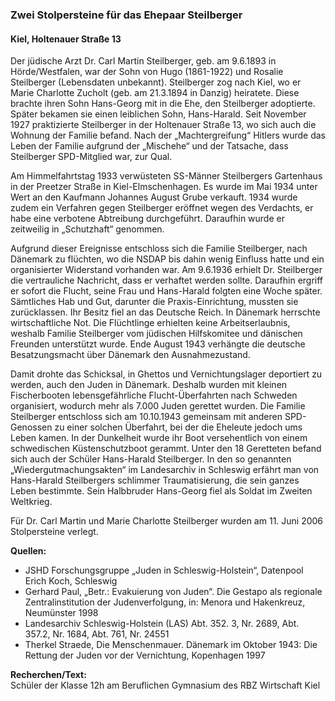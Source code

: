 ### Zwei Stolpersteine für das Ehepaar Steilberger
#### Kiel, Holtenauer Straße 13

Der jüdische Arzt Dr. Carl Martin Steilberger, geb. am 9.6.1893 in Hörde/Westfalen, war der Sohn von Hugo (1861-1922) und Rosalie Steilberger (Lebensdaten unbekannt). Steilberger zog nach Kiel, wo er Marie Charlotte Zucholt (geb. am 21.3.1894 in Danzig) heiratete. Diese brachte ihren Sohn Hans-Georg mit in die Ehe, den Steilberger adoptierte. Später bekamen sie einen leiblichen Sohn, Hans-Harald. Seit November 1927 praktizierte Steilberger in der Holtenauer Straße 13, wo sich auch die Wohnung der Familie befand. Nach der „Machtergreifung“ Hitlers wurde das Leben der Familie aufgrund der „Mischehe“ und der Tatsache, dass Steilberger SPD-Mitglied war, zur Qual.

Am Himmelfahrtstag 1933 verwüsteten SS-Männer Steilbergers Gartenhaus in der Preetzer Straße in Kiel-Elmschenhagen. Es wurde im Mai 1934 unter Wert an den Kaufmann Johannes August Grube verkauft. 1934 wurde zudem ein Verfahren gegen Steilberger eröffnet wegen des Verdachts, er habe eine verbotene Abtreibung durchgeführt. Daraufhin wurde er zeitweilig in „Schutzhaft“ genommen.

Aufgrund dieser Ereignisse entschloss sich die Familie Steilberger, nach Dänemark zu flüchten, wo die NSDAP bis dahin wenig Einfluss hatte und ein organisierter Widerstand vorhanden war. Am 9.6.1936 erhielt Dr. Steilberger die vertrauliche Nachricht, dass er verhaftet werden sollte. Daraufhin ergriff er sofort die Flucht, seine Frau und Hans-Harald folgten eine Woche später. Sämtliches Hab und Gut, darunter die Praxis-Einrichtung, mussten sie zurücklassen. Ihr Besitz fiel an das Deutsche Reich. In Dänemark herrschte wirtschaftliche Not. Die Flüchtlinge erhielten keine Arbeitserlaubnis, weshalb Familie Steilberger vom jüdischen Hilfskomitee und dänischen Freunden unterstützt wurde. Ende August 1943 verhängte die deutsche Besatzungsmacht über Dänemark den Ausnahmezustand.

Damit drohte das Schicksal, in Ghettos und Vernichtungslager deportiert zu werden, auch den Juden in Dänemark. Deshalb wurden mit kleinen Fischerbooten lebensgefährliche Flucht-Überfahrten nach Schweden organisiert, wodurch mehr als 7.000 Juden gerettet wurden. Die Familie Steilberger entschloss sich am 10.10.1943 gemeinsam mit anderen SPD-Genossen zu einer solchen Überfahrt, bei der die Eheleute jedoch ums Leben kamen. In der Dunkelheit wurde ihr Boot versehentlich von einem schwedischen Küstenschutzboot gerammt. Unter den 18 Geretteten befand sich auch der Schüler Hans-Harald Steilberger. In den so genannten „Wiedergutmachungsakten“ im Landesarchiv in Schleswig erfährt man von Hans-Harald Steilbergers schlimmer Traumatisierung, die sein ganzes Leben bestimmte. Sein Halbbruder Hans-Georg fiel als Soldat im Zweiten Weltkrieg.

Für Dr. Carl Martin und Marie Charlotte Steilberger wurden am 11. Juni 2006 Stolpersteine verlegt.

**Quellen:**
- JSHD Forschungsgruppe „Juden in Schleswig-Holstein“, Datenpool Erich Koch, Schleswig
- Gerhard Paul, „Betr.: Evakuierung von Juden“. Die Gestapo als regionale Zentralinstitution der Judenverfolgung, in: Menora und Hakenkreuz, Neumünster 1998
- Landesarchiv Schleswig-Holstein (LAS) Abt. 352. 3, Nr. 2689, Abt. 357.2, Nr. 1684, Abt. 761, Nr. 24551
- Therkel Straede, Die Menschenmauer. Dänemark im Oktober 1943: Die Rettung der Juden vor der Vernichtung, Kopenhagen 1997

**Recherchen/Text:**  
Schüler der Klasse 12h am Beruflichen Gymnasium des RBZ Wirtschaft Kiel